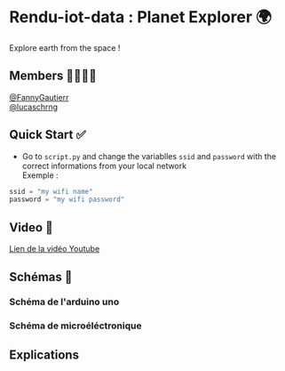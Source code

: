 # Rendu-iot-data : Planet Explorer 🌍

Explore earth from the space !

## Members 👩‍💻🧑‍💻
 [@FannyGautierr](https://github.com/FannyGautierr) <br>
 [@lucaschrng](https://github.com/lucaschrng)
 
## Quick Start ✅
* Go to `script.py` and change the variablles `ssid` and `password` with the correct informations from your local network <br/> 
Exemple : 
```py
ssid = "my wifi name"
password = "my wifi password"
```

 
## Video 🎥
[Lien de la vidéo Youtube]()

## Schémas 📝
### Schéma de l'arduino uno

### Schéma de microéléctronique


## Explications

